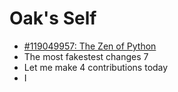 # Oak's Self

- [#119049957: The Zen of Python](119049957-zen-of-python.md)
- The most fakestest changes 7
- Let me make 4 contributions today
- I
